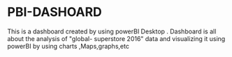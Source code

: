 # PBI-DASHOARD
This is a dashboard created by using powerBI Desktop . Dashboard is all about the analysis of  "global- superstore 2016"  data and visualizing it using powerBI by using charts ,Maps,graphs,etc
